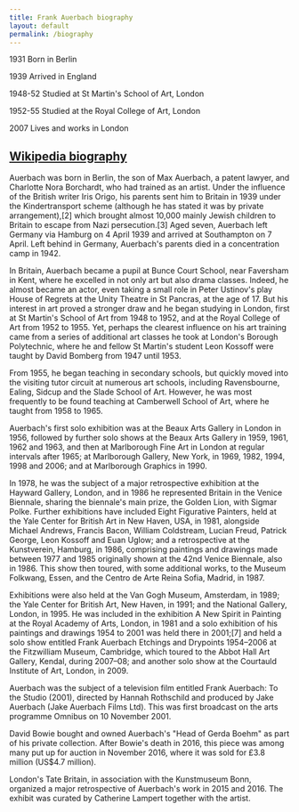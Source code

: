 ```yaml
---
title: Frank Auerbach biography
layout: default
permalink: /biography
---
```

1931 Born in Berlin

1939 Arrived in England

1948-52 Studied at St Martin's School of Art, London

1952-55 Studied at the Royal College of Art, London

2007 Lives and works in London

## [Wikipedia biography](https://en.wikipedia.org/wiki/Frank_Auerbach)

Auerbach was born in Berlin, the son of Max Auerbach, a patent lawyer, and Charlotte Nora Borchardt, who had trained as an artist. Under the influence of the British writer Iris Origo, his parents sent him to Britain in 1939 under the Kindertransport scheme (although he has stated it was by private arrangement),[2] which brought almost 10,000 mainly Jewish children to Britain to escape from Nazi persecution.[3] Aged seven, Auerbach left Germany via Hamburg on 4 April 1939 and arrived at Southampton on 7 April. Left behind in Germany, Auerbach's parents died in a concentration camp in 1942.

In Britain, Auerbach became a pupil at Bunce Court School, near Faversham in Kent, where he excelled in not only art but also drama classes. Indeed, he almost became an actor, even taking a small role in Peter Ustinov's play House of Regrets at the Unity Theatre in St Pancras, at the age of 17. But his interest in art proved a stronger draw and he began studying in London, first at St Martin's School of Art from 1948 to 1952, and at the Royal College of Art from 1952 to 1955. Yet, perhaps the clearest influence on his art training came from a series of additional art classes he took at London's Borough Polytechnic, where he and fellow St Martin's student Leon Kossoff were taught by David Bomberg from 1947 until 1953.

From 1955, he began teaching in secondary schools, but quickly moved into the visiting tutor circuit at numerous art schools, including Ravensbourne, Ealing, Sidcup and the Slade School of Art. However, he was most frequently to be found teaching at Camberwell School of Art, where he taught from 1958 to 1965.

Auerbach's first solo exhibition was at the Beaux Arts Gallery in London in 1956, followed by further solo shows at the Beaux Arts Gallery in 1959, 1961, 1962 and 1963, and then at Marlborough Fine Art in London at regular intervals after 1965; at Marlborough Gallery, New York, in 1969, 1982, 1994, 1998 and 2006; and at Marlborough Graphics in 1990.

In 1978, he was the subject of a major retrospective exhibition at the Hayward Gallery, London, and in 1986 he represented Britain in the Venice Biennale, sharing the biennale's main prize, the Golden Lion, with Sigmar Polke. Further exhibitions have included Eight Figurative Painters, held at the Yale Center for British Art in New Haven, USA, in 1981, alongside Michael Andrews, Francis Bacon, William Coldstream, Lucian Freud, Patrick George, Leon Kossoff and Euan Uglow; and a retrospective at the Kunstverein, Hamburg, in 1986, comprising paintings and drawings made between 1977 and 1985 originally shown at the 42nd Venice Biennale, also in 1986. This show then toured, with some additional works, to the Museum Folkwang, Essen, and the Centro de Arte Reina Sofia, Madrid, in 1987.

Exhibitions were also held at the Van Gogh Museum, Amsterdam, in 1989; the Yale Center for British Art, New Haven, in 1991; and the National Gallery, London, in 1995. He was included in the exhibition A New Spirit in Painting at the Royal Academy of Arts, London, in 1981 and a solo exhibition of his paintings and drawings 1954 to 2001 was held there in 2001;[7] and held a solo show entitled Frank Auerbach Etchings and Drypoints 1954–2006 at the Fitzwilliam Museum, Cambridge, which toured to the Abbot Hall Art Gallery, Kendal, during 2007–08; and another solo show at the Courtauld Institute of Art, London, in 2009.

Auerbach was the subject of a television film entitled Frank Auerbach: To the Studio (2001), directed by Hannah Rothschild and produced by Jake Auerbach (Jake Auerbach Films Ltd). This was first broadcast on the arts programme Omnibus on 10 November 2001.

David Bowie bought and owned Auerbach's "Head of Gerda Boehm" as part of his private collection. After Bowie's death in 2016, this piece was among many put up for auction in November 2016, where it was sold for £3.8 million (US$4.7 million).

London's Tate Britain, in association with the Kunstmuseum Bonn, organized a major retrospective of Auerbach's work in 2015 and 2016. The exhibit was curated by Catherine Lampert together with the artist.
